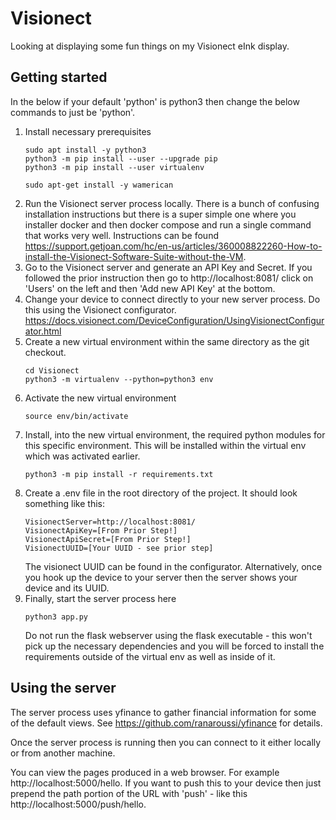 
# Visionect 

Looking at displaying some fun things on my Visionect eInk display.

## Getting started

In the below if your default 'python' is python3 then change the below commands to just be 'python'.

1. Install necessary prerequisites
   ```
   sudo apt install -y python3
   python3 -m pip install --user --upgrade pip
   python3 -m pip install --user virtualenv
   
   sudo apt-get install -y wamerican
   ```
1. Run the Visionect server process locally.  There is a bunch of confusing installation instructions but there is a super simple one where you installer docker and then docker compose and run a single command that works very well.  Instructions can be found https://support.getjoan.com/hc/en-us/articles/360008822260-How-to-install-the-Visionect-Software-Suite-without-the-VM.  
1. Go to the Visionect server and generate an API Key and Secret.  If you followed the prior instruction then go to http://localhost:8081/ click on 'Users' on the left and then 'Add  new API Key' at the bottom.  
1. Change your device to connect directly to your new server process.  Do this using the Visionect configurator.  https://docs.visionect.com/DeviceConfiguration/UsingVisionectConfigurator.html
1. Create a new virtual environment within the same directory as the git checkout.
   ```
   cd Visionect
   python3 -m virtualenv --python=python3 env
   ```
1. Activate the new virtual environment
   ```
   source env/bin/activate
   ```
1. Install, into the new virtual environment, the required python modules for this specific environment.  This will be installed within the virtual env which was activated earlier.
   ```
   python3 -m pip install -r requirements.txt
   ```
1. Create a .env file in the root directory of the project.  It should look something like this:
   ```
   VisionectServer=http://localhost:8081/
   VisionectApiKey=[From Prior Step!]
   VisionectApiSecret=[From Prior Step!]
   VisionectUUID=[Your UUID - see prior step]
   ```
   The visionect UUID can be found in the configurator.  Alternatively, once you hook up the device to your server then the server shows your device and its UUID.
1. Finally, start the server process here
   ```
   python3 app.py
   ```
   Do not run the flask webserver using the flask executable - this won't pick up the necessary dependencies and you will be forced to install the requirements outside of the virtual env as well as inside of it.

## Using the server

The server process uses yfinance to gather financial information for some of the default views.  See https://github.com/ranaroussi/yfinance for details.

Once the server process is running then you can connect to it either locally or from another machine.  

You can view the pages produced in a web browser.  For example http://localhost:5000/hello.  If you want to push this to your device then just prepend the path portion of the URL with 'push' - like this http://localhost:5000/push/hello.

